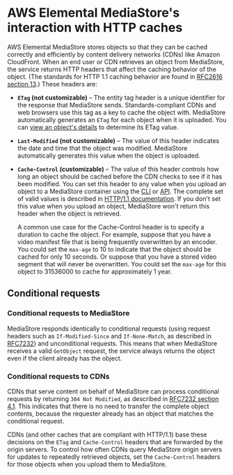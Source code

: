 # AWS Elemental MediaStore's interaction with HTTP caches<a name="cdn-mediastore-interaction-with-http-caches"></a>

AWS Elemental MediaStore stores objects so that they can be cached correctly and efficiently by content delivery networks \(CDNs\) like Amazon CloudFront\. When an end user or CDN retrieves an object from MediaStore, the service returns HTTP headers that affect the caching behavior of the object\. \(The standards for HTTP 1\.1 caching behavior are found in [RFC2616 section 13](https://www.w3.org/Protocols/rfc2616/rfc2616-sec13.html)\.\) These headers are:
+ **`ETag` \(not customizable\)** – The entity tag header is a unique identifier for the response that MediaStore sends\. Standards\-compliant CDNs and web browsers use this tag as a key to cache the object with\. MediaStore automatically generates an `ETag` for each object when it is uploaded\. You can [view an object's details](objects-view-details.md) to determine its ETag value\.
+ **`Last-Modified` \(not customizable\)** – The value of this header indicates the date and time that the object was modified\. MediaStore automatically generates this value when the object is uploaded\.
+ **`Cache-Control` \(customizable\)** – The value of this header controls how long an object should be cached before the CDN checks to see if it has been modified\. You can set this header to any value when you upload an object to a MediaStore container using the [CLI](objects-upload.md) or [API](https://docs.aws.amazon.com/mediastore/latest/apireference/API_objstore_PutObject.html)\. The complete set of valid values is described in [HTTP/1\.1 documentation](https://www.w3.org/Protocols/rfc2616/rfc2616-sec14.html#sec14.9)\. If you don't set this value when you upload an object, MediaStore won't return this header when the object is retrieved\.

  A common use case for the Cache\-Control header is to specify a duration to cache the object\. For example, suppose that you have a video manifest file that is being frequently overwritten by an encoder\. You could set the `max-age` to 10 to indicate that the object should be cached for only 10 seconds\. Or suppose that you have a stored video segment that will never be overwritten\. You could set the `max-age` for this object to 31536000 to cache for approximately 1 year\. 

## Conditional requests<a name="cdn-mediastore-interaction-with-http-caches-conditional-requests"></a>

### Conditional requests to MediaStore<a name="cdn-mediastore-interaction-with-http-caches-conditional-requests-to-mediastore"></a>

MediaStore responds identically to conditional requests \(using request headers such as `If-Modified-Since` and `If-None-Match`, as described in [RFC7232](https://tools.ietf.org/html/rfc7232)\) and unconditional requests\. This means that when MediaStore receives a valid `GetObject` request, the service always returns the object even if the client already has the object\.

### Conditional requests to CDNs<a name="cdn-mediastore-interaction-with-http-caches-conditional-requests-to-cdns"></a>

CDNs that serve content on behalf of MediaStore can process conditional requests by returning `304 Not Modified`, as described in [RFC7232 section 4\.1](https://tools.ietf.org/html/rfc7232#section-4.1)\. This indicates that there is no need to transfer the complete object contents, because the requester already has an object that matches the conditional request\. 

CDNs \(and other caches that are compliant with HTTP/1\.1\) base these decisions on the `ETag` and `Cache-Control` headers that are forwarded by the origin servers\. To control how often CDNs query MediaStore origin servers for updates to repeatedly retrieved objects, set the `Cache-Control` headers for those objects when you upload them to MediaStore\.